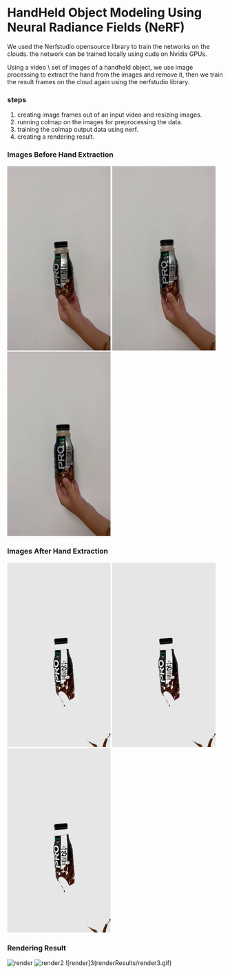# HandHeld Object Modeling Using Neural Radiance Fields (NeRF)
We used the Nerfstudio opensource library to train the networks on the clouds.
the network can be trained locally using cuda on Nvidia GPUs.

Using a video \ set of images of a handheld object, we use image processing to extract the hand from the images and remove it, then we train the result frames on the cloud again using the nerfstudio library.
### steps
1. creating image frames out of an input video and resizing images.
2. running colmap on the images for preprocessing the data.
3. training the colmap output data using nerf.
4. creating a rendering result.

### Images Before Hand Extraction
![example_image1](images/before_extracting_hand/example_image1.png)
![example_images2](images/before_extracting_hand/example_images2.png)
![example_image3](images/before_extracting_hand/example_image3.png)
### Images After Hand Extraction
![image_1](images/after_extracting_hand/image_1.png)
![image_2](images/after_extracting_hand/image_1.png)
![image_3](images/after_extracting_hand/image_1.png)
### Rendering Result
![render](renderResults/render.gif)
![render2](renderResults/render2.gif)
![render]3(renderResults/render3.gif)

